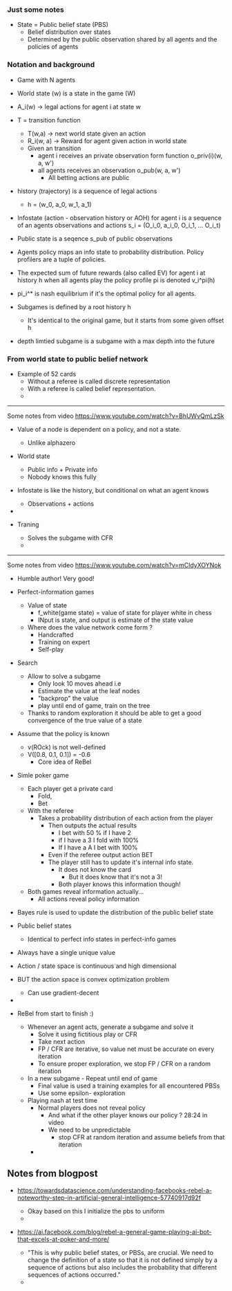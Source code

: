 ### Just some notes

- State = Public belief state (PBS)
  - Belief distribution over states
  - Determined by the public observation shared by all agents and the policies of agents


### Notation and background
- Game with N agents
- World state (w) is a state in the game (W)
- A_i(w) -> legal actions for agent i at state w
- T = transition function
  - T(w,a) -> next world state given an action
  - R_i(w, a) -> Reward for agent given action in world state
  -  Given an transition
     -  agent i receives an private observation form function o_priv(i)(w, a, w')
     -  all agents receives an observation o_pub(w, a, w')
        -  All betting actions are public
-  history (trajectory) is a sequence of legal actions
   -  h = (w_0, a_0, w_1, a_1)
-  Infostate (action - observation history or AOH) for agent i is a sequence of an agents observations and actions s_i = (O_i_0, a_i_0, O_i_1, ... O_i_t)
- Public state is a seqence s_pub of public observations



- Agents policy maps an info state to probability distribution. Policy profilers are a tuple of policies.
- The expected sum of future rewards (also called EV) for agent i at history h when all agents play the policy profile pi is denoted v_i^pi(h)
- pi_i^*  is nash equilibrium if it's the optimal policy for all agents.

- Subgames is defined by a root history h
  - It's identical to the original game, but it starts from some given offset h
- depth limtied subgame is a subgame with a max depth into the future

### From world state to public belief network
- Example of 52 cards
  - Without a referee is called discrete representation
  - With a referee is called belief representation.
  - 


----
Some notes from video https://www.youtube.com/watch?v=BhUWvQmLzSk

- Value of a node is dependent on a policy, and not a state.
  - Unlike alphazero
- World state 
  - Public info + Private info
  - Nobody knows this fully
- Infostate is like the history, but conditional on what an agent knows
  - Observations + actions
- 

- Traning
  - Solves the subgame with CFR
  - 

----
Some notes from video https://www.youtube.com/watch?v=mCldyXOYNok
- Humble author! Very good!
- Perfect-information games
  - Value of state 
    - f_white(game state) = value of state for player white in chess
    - INput is state, and output is estimate of the state value
  - Where does the value network come form ?
    - Handcrafted
    - Training on expert
    - Self-play
- Search
  - Allow to solve a subgame
    - Only look 10 moves ahead i.e
    - Estimate the value at the leaf nodes
    - "backprop" the value 
    - play until end of game, train on the tree
  - Thanks to random exploration it should be able to get a good convergence of the true value of a state
- Assume that the policy is known
  - v(ROck) is not well-defined
  - V([0.8, 0.1, 0.1]) = -0.6
    - Core idea of ReBel
-   Simle poker game
    -   Each player get a private card
        -   Fold,
        -   Bet
    -   With the referee
        -  Takes a probability distribution of each action from the player
           -  Then outputs the actual results
              -  I bet with 50 % if I have 2
              -  if I have a 3 I fold with 100%
              -  If I have a A I bet with 100%
           -  Even if the referee output action BET
           -  The player still has to update it's internal info state.
              -  It does not know the card
                 -  But it does know that it's not a 3!
              -  Both player knows this information though!
     - Both games reveal information actually...
       - All actions reveal policy information 
- Bayes rule is used to update the distribution of the public belief state
- Public belief states
  - Identical to perfect info states in perfect-info games
- Always have a single unique value 
- Action / state space is continuous and high dimensional
- BUT the action space is convex optimization problem
  - Can use gradient-decent
- 

- ReBel from start to finish :)
  - Whenever an agent acts, generate a subgame and solve it
    - Solve it using fictitious play or CFR
    - Take next action
    - FP / CFR are iterative, so value net must be accurate on every iteration
    - To ensure proper exploration, we stop FP / CFR on a random iteration
  - In a new subgame - Repeat until end of game
    - Final value is used a training examples for all encountered PBSs
    - Use some epsilon- exploration
  - Playing nash at test time
    - Normal players does not reveal policy
      - And what if the other player knows our policy ? 28:24 in video
      - We need to be unpredictable
        - stop CFR at random iteration and assume beliefs from that iteration
    - 

## Notes from blogpost 
- https://towardsdatascience.com/understanding-facebooks-rebel-a-noteworthy-step-in-artificial-general-intelligence-57740917d92f
  - Okay based on this I initialize the pbs to uniform
  - 

- https://ai.facebook.com/blog/rebel-a-general-game-playing-ai-bot-that-excels-at-poker-and-more/
  - "This is why public belief states, or PBSs, are crucial. We need to change the definition of a state so that it is not defined simply by a sequence of actions but also includes the probability that different sequences of actions occurred."
  - 










